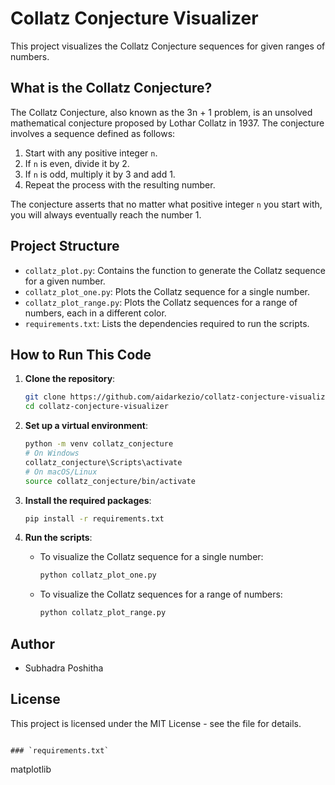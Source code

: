 # Collatz Conjecture Visualizer

This project visualizes the Collatz Conjecture sequences for given ranges of numbers.

## What is the Collatz Conjecture?

The Collatz Conjecture, also known as the 3n + 1 problem, is an unsolved mathematical conjecture proposed by Lothar Collatz in 1937. The conjecture involves a sequence defined as follows:

1. Start with any positive integer `n`.
2. If `n` is even, divide it by 2.
3. If `n` is odd, multiply it by 3 and add 1.
4. Repeat the process with the resulting number.

The conjecture asserts that no matter what positive integer `n` you start with, you will always eventually reach the number 1.

## Project Structure

- `collatz_plot.py`: Contains the function to generate the Collatz sequence for a given number.
- `collatz_plot_one.py`: Plots the Collatz sequence for a single number.
- `collatz_plot_range.py`: Plots the Collatz sequences for a range of numbers, each in a different color.
- `requirements.txt`: Lists the dependencies required to run the scripts.

## How to Run This Code

1. **Clone the repository**:
   ```bash
   git clone https://github.com/aidarkezio/collatz-conjecture-visualizer.git
   cd collatz-conjecture-visualizer
   ```

2. **Set up a virtual environment**:
   ```bash
   python -m venv collatz_conjecture
   # On Windows
   collatz_conjecture\Scripts\activate
   # On macOS/Linux
   source collatz_conjecture/bin/activate
   ```

3. **Install the required packages**:
   ```bash
   pip install -r requirements.txt
   ```

4. **Run the scripts**:
   - To visualize the Collatz sequence for a single number:
     ```bash
     python collatz_plot_one.py
     ```
   - To visualize the Collatz sequences for a range of numbers:
     ```bash
     python collatz_plot_range.py
     ```

## Author

- Subhadra Poshitha

## License

This project is licensed under the MIT License - see the [](LICENSE) file for details.
```

### `requirements.txt`

```
matplotlib
```